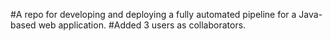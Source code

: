 #A repo for developing and deploying a fully automated pipeline for a Java-based web application.
#Added 3 users as collaborators.
